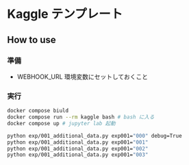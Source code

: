 # Kaggle テンプレート

## How to use

### 準備

- WEBHOOK_URL 環境変数にセットしておくこと

### 実行

```sh
docker compose biuld
docker compose run --rm kaggle bash # bash に入る
docker compose up # jupyter lab 起動
```

```sh
python exp/001_additional_data.py exp001="000" debug=True 
python exp/001_additional_data.py exp001="001"
python exp/001_additional_data.py exp001="002"
python exp/001_additional_data.py exp001="003"
```
